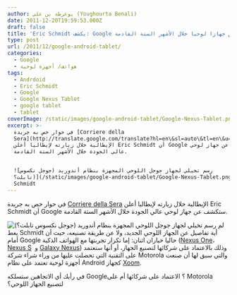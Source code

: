 ```yaml
---
author: يوغرطة بن علي (Youghourta Benali)
date: 2011-12-20T19:59:53.000Z
draft: false
title: 'Eric Schmidt يكشف: Google ستطلق جهازا لوحيا خلال الأشهر الستة القادمة'
type: post
url: /2011/12/google-android-tablet/
categories:
  - Google
  - هواتف/ أجهزة لوحية
tags:
  - Andrdoid
  - Eric Schmidt
  - Google
  - Google Nexus Tablet
  - google tablet
  - tablet
coverImage: /static/images/google-android-tablet/Google-Nexus-Tablet.png
excerpt: >-
  في حوار خص به جريدة [Corriere della
  Sera](http://translate.google.com/translate?hl=en\&sl=auto\&tl=en\&u=http%3A%2F%2Fwww.corriere.it%2Feconomia%2F11\_dicembre\_19%2Fil-capo-di-google-e-i-piani-segreti-brutale-concorrenza-con-apple-massimo-gaggi\_72dc3402-2a09-11e1-88bd-433b1e8e4c01.shtml)
  الإيطالية خلال زيارته لإيطاليا أعلن Eric Schmidt أن Google ستكشف عن جهاز لوحي
  عالي الجودة خلال الأشهر الستة القادمة.


  ![رسم تخيلي لجهاز جوجل اللوحي المجهزة بنظام أندوريد (جوجل نكسوس
  تابلت؟)](/static/images/google-android-tablet/Google-Nexus-Tablet.png) لم يعط
  Schmidt
---
```

في حوار خص به جريدة [Corriere della Sera](http://translate.google.com/translate?hl=en\&sl=auto\&tl=en\&u=http%3A%2F%2Fwww.corriere.it%2Feconomia%2F11\_dicembre\_19%2Fil-capo-di-google-e-i-piani-segreti-brutale-concorrenza-con-apple-massimo-gaggi\_72dc3402-2a09-11e1-88bd-433b1e8e4c01.shtml) الإيطالية خلال زيارته لإيطاليا أعلن Eric Schmidt أن Google ستكشف عن جهاز لوحي عالي الجودة خلال الأشهر الستة القادمة.

![رسم تخيلي لجهاز جوجل اللوحي المجهزة بنظام أندوريد (جوجل نكسوس تابلت؟)](/static/images/google-android-tablet/Google-Nexus-Tablet.png) لم يعط Schmidt أية تفاصيل عن الجهاز اللوحي الجديد، ولا عن طريقة تصنيعه، حيث أن أمام Google حاليا خياران اثنان: إما تكرار تجربتها مع الهواتف الذكية ([Nexus One](https://www.it-scoop.com/tag/nexus-one/)، [Nexus S](https://www.it-scoop.com/2010/12/google-nexus-s-android-2-3-gingerbread/)  و [Galaxy Nexus](https://www.it-scoop.com/2011/10/galaxy-nexus-ice-cream-sandwich/)) وذلك بالاعتماد على شركائها لتصنيع الجهاز، أو أنها ستعتمد على التقنية التي تحصلت عليها من وراء شراء شركة Motorola والتي سبق لها أن صنعت أجهزة لوحية تعتمد على نظام Android كجهاز [Xoom](https://www.it-scoop.com/tag/xoom/).

في رأيك أي الاتجاهين ستسلكه Google؟ الاعتماد على شركائها أم على Motorola لتصنيع الجهاز اللوحي؟
